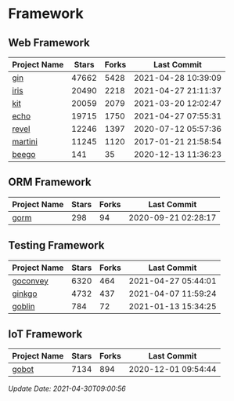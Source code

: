 # Framework

## Web Framework
| Project Name | Stars | Forks | Last Commit |
| ------------ | ----- | ----- | ----------- |
| [gin](https://github.com/gin-gonic/gin) | 47662 | 5428 | 2021-04-28 10:39:09 |
| [iris](https://github.com/kataras/iris) | 20490 | 2218 | 2021-04-27 21:11:37 |
| [kit](https://github.com/go-kit/kit) | 20059 | 2079 | 2021-03-20 12:02:47 |
| [echo](https://github.com/labstack/echo) | 19715 | 1750 | 2021-04-27 07:55:31 |
| [revel](https://github.com/revel/revel) | 12246 | 1397 | 2020-07-12 05:57:36 |
| [martini](https://github.com/go-martini/martini) | 11245 | 1120 | 2017-01-21 21:58:54 |
| [beego](https://github.com/astaxie/beego) | 141 | 35 | 2020-12-13 11:36:23 |

## ORM Framework
| Project Name | Stars | Forks | Last Commit |
| ------------ | ----- | ----- | ----------- |
| [gorm](https://github.com/jinzhu/gorm) | 298 | 94 | 2020-09-21 02:28:17 |

## Testing Framework
| Project Name | Stars | Forks | Last Commit |
| ------------ | ----- | ----- | ----------- |
| [goconvey](https://github.com/smartystreets/goconvey) | 6320 | 464 | 2021-04-27 05:44:01 |
| [ginkgo](https://github.com/onsi/ginkgo) | 4732 | 437 | 2021-04-07 11:59:24 |
| [goblin](https://github.com/franela/goblin) | 784 | 72 | 2021-01-13 15:34:25 |

## IoT Framework
| Project Name | Stars | Forks | Last Commit |
| ------------ | ----- | ----- | ----------- |
| [gobot](https://github.com/hybridgroup/gobot) | 7134 | 894 | 2020-12-01 09:54:44 |

*Update Date: 2021-04-30T09:00:56*